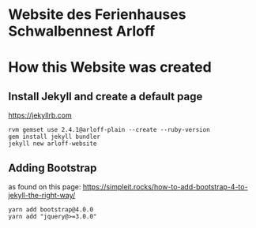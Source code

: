 # Website des Ferienhauses Schwalbennest Arloff


# How this Website was created

## Install Jekyll and create a default page

https://jekyllrb.com

    rvm gemset use 2.4.1@arloff-plain --create --ruby-version
    gem install jekyll bundler
    jekyll new arloff-website

## Adding Bootstrap

as found on this page: https://simpleit.rocks/how-to-add-bootstrap-4-to-jekyll-the-right-way/

    yarn add bootstrap@4.0.0
    yarn add "jquery@>=3.0.0"
